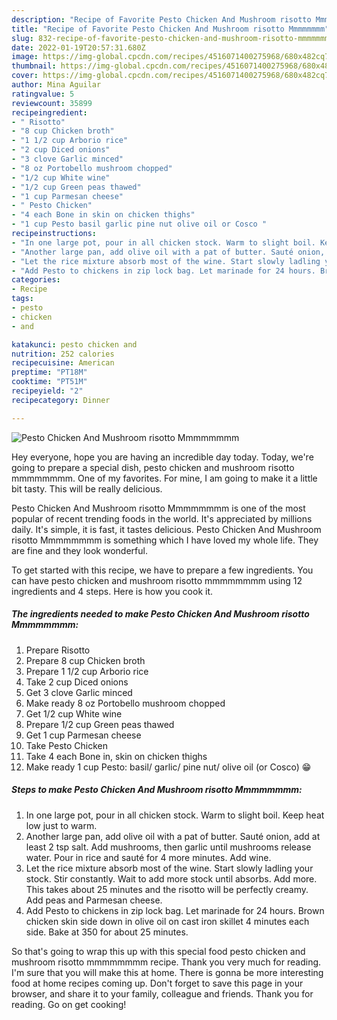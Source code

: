 ```yaml
---
description: "Recipe of Favorite Pesto Chicken And Mushroom risotto Mmmmmmmm"
title: "Recipe of Favorite Pesto Chicken And Mushroom risotto Mmmmmmmm"
slug: 832-recipe-of-favorite-pesto-chicken-and-mushroom-risotto-mmmmmmmm
date: 2022-01-19T20:57:31.680Z
image: https://img-global.cpcdn.com/recipes/4516071400275968/680x482cq70/pesto-chicken-and-mushroom-risotto-mmmmmmmm-recipe-main-photo.jpg
thumbnail: https://img-global.cpcdn.com/recipes/4516071400275968/680x482cq70/pesto-chicken-and-mushroom-risotto-mmmmmmmm-recipe-main-photo.jpg
cover: https://img-global.cpcdn.com/recipes/4516071400275968/680x482cq70/pesto-chicken-and-mushroom-risotto-mmmmmmmm-recipe-main-photo.jpg
author: Mina Aguilar
ratingvalue: 5
reviewcount: 35899
recipeingredient:
- " Risotto"
- "8 cup Chicken broth"
- "1 1/2 cup Arborio rice"
- "2 cup Diced onions"
- "3 clove Garlic minced"
- "8 oz Portobello mushroom chopped"
- "1/2 cup White wine"
- "1/2 cup Green peas thawed"
- "1 cup Parmesan cheese"
- " Pesto Chicken"
- "4 each Bone in skin on chicken thighs"
- "1 cup Pesto basil garlic pine nut olive oil or Cosco "
recipeinstructions:
- "In one large pot, pour in all chicken stock. Warm to slight boil. Keep heat low just to warm."
- "Another large pan, add olive oil with a pat of butter. Sauté onion, add at least 2 tsp salt. Add mushrooms, then garlic until mushrooms release water. Pour in rice and sauté for 4 more minutes. Add wine."
- "Let the rice mixture absorb most of the wine. Start slowly ladling your stock. Stir constantly. Wait to add more stock until absorbs. Add more. This takes about 25 minutes and the risotto will be perfectly creamy. Add peas and Parmesan cheese."
- "Add Pesto to chickens in zip lock bag. Let marinade for 24 hours. Brown chicken skin side down in olive oil on cast iron skillet 4 minutes each side. Bake at 350 for about 25 minutes."
categories:
- Recipe
tags:
- pesto
- chicken
- and

katakunci: pesto chicken and 
nutrition: 252 calories
recipecuisine: American
preptime: "PT18M"
cooktime: "PT51M"
recipeyield: "2"
recipecategory: Dinner

---
```



![Pesto Chicken And Mushroom risotto Mmmmmmmm](https://img-global.cpcdn.com/recipes/4516071400275968/680x482cq70/pesto-chicken-and-mushroom-risotto-mmmmmmmm-recipe-main-photo.jpg)

Hey everyone, hope you are having an incredible day today. Today, we're going to prepare a special dish, pesto chicken and mushroom risotto mmmmmmmm. One of my favorites. For mine, I am going to make it a little bit tasty. This will be really delicious.



Pesto Chicken And Mushroom risotto Mmmmmmmm is one of the most popular of recent trending foods in the world. It's appreciated by millions daily. It's simple, it is fast, it tastes delicious. Pesto Chicken And Mushroom risotto Mmmmmmmm is something which I have loved my whole life. They are fine and they look wonderful.


To get started with this recipe, we have to prepare a few ingredients. You can have pesto chicken and mushroom risotto mmmmmmmm using 12 ingredients and 4 steps. Here is how you cook it.

<!--inarticleads1-->

##### The ingredients needed to make Pesto Chicken And Mushroom risotto Mmmmmmmm:

1. Prepare  Risotto
1. Prepare 8 cup Chicken broth
1. Prepare 1 1/2 cup Arborio rice
1. Take 2 cup Diced onions
1. Get 3 clove Garlic minced
1. Make ready 8 oz Portobello mushroom chopped
1. Get 1/2 cup White wine
1. Prepare 1/2 cup Green peas thawed
1. Get 1 cup Parmesan cheese
1. Take  Pesto Chicken
1. Take 4 each Bone in, skin on chicken thighs
1. Make ready 1 cup Pesto: basil/ garlic/ pine nut/ olive oil (or Cosco) 😁




<!--inarticleads2-->

##### Steps to make Pesto Chicken And Mushroom risotto Mmmmmmmm:

1. In one large pot, pour in all chicken stock. Warm to slight boil. Keep heat low just to warm.
1. Another large pan, add olive oil with a pat of butter. Sauté onion, add at least 2 tsp salt. Add mushrooms, then garlic until mushrooms release water. Pour in rice and sauté for 4 more minutes. Add wine.
1. Let the rice mixture absorb most of the wine. Start slowly ladling your stock. Stir constantly. Wait to add more stock until absorbs. Add more. This takes about 25 minutes and the risotto will be perfectly creamy. Add peas and Parmesan cheese.
1. Add Pesto to chickens in zip lock bag. Let marinade for 24 hours. Brown chicken skin side down in olive oil on cast iron skillet 4 minutes each side. Bake at 350 for about 25 minutes.




So that's going to wrap this up with this special food pesto chicken and mushroom risotto mmmmmmmm recipe. Thank you very much for reading. I'm sure that you will make this at home. There is gonna be more interesting food at home recipes coming up. Don't forget to save this page in your browser, and share it to your family, colleague and friends. Thank you for reading. Go on get cooking!
